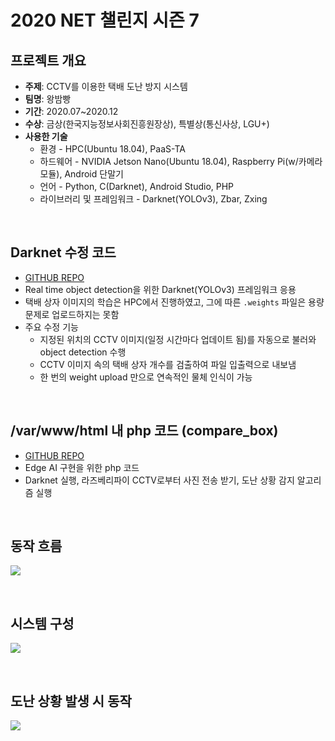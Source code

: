 # 2020 NET 챌린지 시즌 7

## 프로젝트 개요
- __주제__: CCTV를 이용한 택배 도난 방지 시스템
- __팀명__: 왕밤빵
- __기간__: 2020.07~2020.12
- __수상__: 금상(한국지능정보사회진흥원장상), 특별상(통신사상, LGU+)
- **사용한 기술**
  - 환경 - HPC(Ubuntu 18.04), PaaS-TA
  - 하드웨어 - NVIDIA Jetson Nano(Ubuntu 18.04), Raspberry Pi(w/카메라모듈), Android 단말기
  - 언어 - Python, C(Darknet), Android Studio, PHP
  - 라이브러리 및 프레임워크 - Darknet(YOLOv3), Zbar, Zxing

<br>

## Darknet 수정 코드
- [GITHUB REPO](https://github.com/seungri0826/wbb_Darknet)
- Real time object detection을 위한 Darknet(YOLOv3) 프레임워크 응용
- 택배 상자 이미지의 학습은 HPC에서 진행하였고, 그에 따른 `.weights` 파일은 용량 문제로 업로드하지는 못함
- 주요 수정 기능
  - 지정된 위치의 CCTV 이미지(일정 시간마다 업데이트 됨)를 자동으로 불러와 object detection 수행
  - CCTV 이미지 속의 택배 상자 개수를 검출하여 파일 입출력으로 내보냄
  - 한 번의 weight upload 만으로 연속적인 물체 인식이 가능

<br>

## /var/www/html 내 php 코드 (compare_box)
- [GITHUB REPO](https://github.com/seungri0826/wbb_PHP)
- Edge AI 구현을 위한 php 코드
- Darknet 실행, 라즈베리파이 CCTV로부터 사진 전송 받기, 도난 상황 감지 알고리즘 실행

<br>

## 동작 흐름
![](https://s3.us-west-2.amazonaws.com/secure.notion-static.com/01cb4a71-9e37-46df-b4d5-bf421b42da1a/Untitled.png?X-Amz-Algorithm=AWS4-HMAC-SHA256&X-Amz-Content-Sha256=UNSIGNED-PAYLOAD&X-Amz-Credential=AKIAT73L2G45EIPT3X45%2F20220317%2Fus-west-2%2Fs3%2Faws4_request&X-Amz-Date=20220317T054909Z&X-Amz-Expires=86400&X-Amz-Signature=294c0df65d361776c42432c94ea50526b3b8a0580f4d976be0a91d73925a9026&X-Amz-SignedHeaders=host&response-content-disposition=filename%20%3D%22Untitled.png%22&x-id=GetObject)

<br>

## 시스템 구성
![](https://s3.us-west-2.amazonaws.com/secure.notion-static.com/c1a6107c-1cf3-4fc3-a018-2d1d32165776/Untitled.png?X-Amz-Algorithm=AWS4-HMAC-SHA256&X-Amz-Content-Sha256=UNSIGNED-PAYLOAD&X-Amz-Credential=AKIAT73L2G45EIPT3X45%2F20220317%2Fus-west-2%2Fs3%2Faws4_request&X-Amz-Date=20220317T102254Z&X-Amz-Expires=86400&X-Amz-Signature=03996bf728d3afaf71c236b74c131539557f34754d3ce5a1f0750be62ebdea64&X-Amz-SignedHeaders=host&response-content-disposition=filename%20%3D%22Untitled.png%22&x-id=GetObject)

<br>

## 도난 상황 발생 시 동작
![](https://s3.us-west-2.amazonaws.com/secure.notion-static.com/9b0abeba-b6aa-4e83-9114-4df1d76502cd/Untitled.png?X-Amz-Algorithm=AWS4-HMAC-SHA256&X-Amz-Content-Sha256=UNSIGNED-PAYLOAD&X-Amz-Credential=AKIAT73L2G45EIPT3X45%2F20220317%2Fus-west-2%2Fs3%2Faws4_request&X-Amz-Date=20220317T063852Z&X-Amz-Expires=86400&X-Amz-Signature=eda00363ba4fb79cfeaa765aae2b4fd0823075627bdc166ff7f6a5f4c58908e2&X-Amz-SignedHeaders=host&response-content-disposition=filename%20%3D%22Untitled.png%22&x-id=GetObject)
